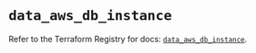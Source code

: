 # `data_aws_db_instance`

Refer to the Terraform Registry for docs: [`data_aws_db_instance`](https://registry.terraform.io/providers/hashicorp/aws/6.0.0/docs/data-sources/db_instance).
